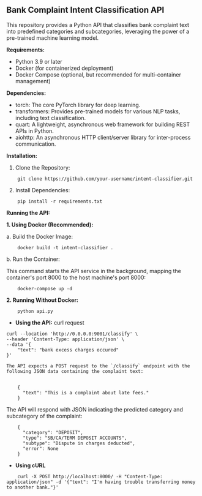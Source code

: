 
## Bank Complaint Intent Classification API

This repository provides a Python API that classifies bank complaint text into predefined categories and subcategories, leveraging the power of a pre-trained machine learning model.

**Requirements:**

-   Python 3.9 or later
-   Docker (for containerized deployment)
-   Docker Compose (optional, but recommended for multi-container management)

**Dependencies:**

-   torch: The core PyTorch library for deep learning.
-   transformers: Provides pre-trained models for various NLP tasks, including text classification.
-   quart: A lightweight, asynchronous web framework for building REST APIs in Python.
-   aiohttp: An asynchronous HTTP client/server library for inter-process communication.

**Installation:**

1.  Clone the Repository:

```
	git clone https://github.com/your-username/intent-classifier.git
```

2.  Install Dependencies:
```
	pip install -r requirements.txt
```

**Running the API:**

**1. Using Docker (Recommended):**

a. Build the Docker Image:
```
	docker build -t intent-classifier .
```

b. Run the Container:

This command starts the API service in the background, mapping the container's port 8000 to the host machine's port 8000:
```
	docker-compose up -d
```

**2. Running Without Docker:**
```
	python api.py
```
- **Using the API:**
	curl request 
```
curl --location 'http://0.0.0.0:9001/classify' \
--header 'Content-Type: application/json' \
--data '{
    "text": "bank excess charges occured"
}'
```
	The API expects a POST request to the `/classify` endpoint with the following JSON data containing the complaint text:
```

	{
	  "text": "This is a complaint about late fees."
	}
```
The API will respond with JSON indicating the predicted category and subcategory of the complaint:
```
	{
	  "category": "DEPOSIT",
	  "type": "SB/CA/TERM DEPOSIT ACCOUNTS",
	  "subtype": "Dispute in charges deducted",
	  "error": None
	}
```

- **Using cURL**
```
	curl -X POST http://localhost:8000/ -H "Content-Type: application/json" -d '{"text": "I'm having trouble transferring money to another bank."}'

```